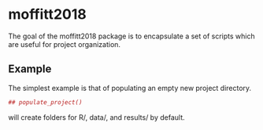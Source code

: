 # moffitt2018

The goal of the moffitt2018 package is to encapsulate
a set of scripts which are useful for project organization.

## Example

The simplest example is that of populating an empty
new project directory. 

``` r
## populate_project()
```

will create folders for R/, data/, and results/ by default.
